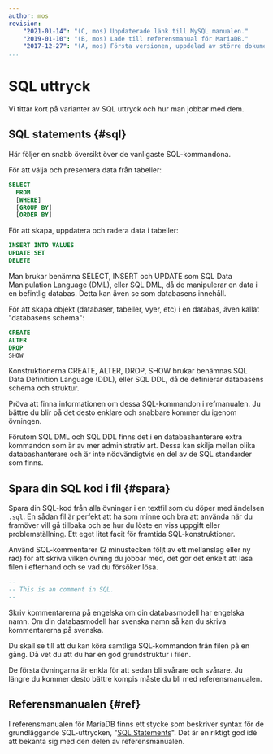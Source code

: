 ```yaml
---
author: mos
revision:
    "2021-01-14": "(C, mos) Uppdaterade länk till MySQL manualen."
    "2019-01-10": "(B, mos) Lade till referensmanual för MariaDB."
    "2017-12-27": "(A, mos) Första versionen, uppdelad av större dokument."
...
```

SQL uttryck
==================================

Vi tittar kort på varianter av SQL uttryck och hur man jobbar med dem.



SQL statements {#sql}
----------------------------------

Här följer en snabb översikt över de vanligaste SQL-kommandona.

För att välja och presentera data från tabeller:

```sql
SELECT
  FROM
  [WHERE]
  [GROUP BY]
  [ORDER BY]
```

För att skapa, uppdatera och radera data i tabeller:

```sql
INSERT INTO VALUES
UPDATE SET
DELETE
```

Man brukar benämna SELECT, INSERT och UPDATE som SQL Data Manipulation Language (DML), eller SQL DML, då de manipulerar en data i en befintlig databas. Detta kan även se som databasens innehåll.

För att skapa objekt (databaser, tabeller, vyer, etc) i en databas, även kallat "databasens schema":

```sql
CREATE
ALTER
DROP
SHOW
```

Konstruktionerna CREATE, ALTER, DROP, SHOW brukar benämnas SQL Data Definition Language (DDL), eller SQL DDL, då de definierar databasens schema och struktur.

Pröva att finna informationen om dessa SQL-kommandon i refmanualen. Ju bättre du blir på det desto enklare och snabbare kommer du igenom övningen.

Förutom SQL DML och SQL DDL finns det i en databashanterare extra kommandon som är av mer administrativ art. Dessa kan skilja mellan olika databashanterare och är inte nödvändigtvis en del av de SQL standarder som finns.



Spara din SQL kod i fil {#spara}
----------------------------------

Spara din SQL-kod från alla övningar i en textfil som du döper med ändelsen `.sql`. En sådan fil är perfekt att ha som minne och bra att använda när du framöver vill gå tillbaka och se hur du löste en viss uppgift eller problemställning. Ett eget litet facit för framtida SQL-konstruktioner.

Använd SQL-kommentarer (2 minustecken följt av ett mellanslag eller ny rad) för att skriva vilken övning du jobbar med, det gör det enkelt att läsa filen i efterhand och se vad du försöker lösa.

```sql
--
-- This is an comment in SQL.
--
```

Skriv kommentarerna på engelska om din databasmodell har engelska namn. Om din databasmodell har svenska namn så kan du skriva kommentarerna på svenska.

Du skall se till att du kan köra samtliga SQL-kommandon från filen på en gång. Då vet du att du har en god grundstruktur i filen.

De första övningarna är enkla för att sedan bli svårare och svårare. Ju längre du kommer desto bättre kompis måste du bli med referensmanualen.



Referensmanualen {#ref}
----------------------------------

I referensmanualen för MariaDB finns ett stycke som beskriver syntax för de grundläggande SQL-uttrycken, "[SQL Statements](https://mariadb.com/kb/en/sql-statements/)". Det är en riktigt god idé att bekanta sig med den delen av referensmanualen.
